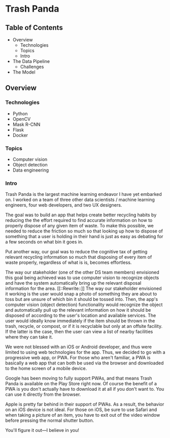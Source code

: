 # Trash Panda

## Table of Contents

* Overview
  * Technologies
  * Topics
  * Intro
* The Data Pipeline
  * Challenges
* The Model

## Overview

### Technologies

* Python
* OpenCV
* Mask R-CNN
* Flask
* Docker

### Topics

* Computer vision
* Object detection
* Data engineering

### Intro

Trash Panda is the largest machine learning endeavor I have yet embarked on. I worked on
a team of three other data scientists / machine learning engineers, four web developers,
and two UX designers.

The goal was to build an app that helps create better recycling habits by reducing the
the effort required to find accurate information on how to properly dispose of any given
item of waste. To make this possible, we needed to reduce the friction so much so that
looking up how to dispose of something that a user is holding in their hand is just as
easy as debating for a few seconds on what bin it goes in.

Put another way, our goal was to reduce the cognitive tax of getting relevant recycling
information so much that disposing of every item of waste properly, regardless of what
is is, becomes effortless.

The way our stakeholder (one of the other DS team members) envisioned this goal being
achieved was to use computer vision to recognize objects and have the system
automatically bring up the relevant disposal information for the area.
[[::Rewrite::]]
The way our stakeholder envisioned it working is the user would snap a photo of
something they are about to toss but are unsure of which bin it should be tossed into.
Then, the app's computer vision (object detection) functionality would recognize the
object and automatically pull up the relevant information on how it should be disposed
of according to the user's location and available services. The user would ideally know
immediately if the item should be thrown in the trash, recycle, or compost, or if it is
recyclable but only at an offsite facility. If the latter is the case, then the user can
view a list of nearby facilities where they can take it.

We were not blessed with an iOS or Android developer, and thus were limited to using web
technologies for the app. Thus, we decided to go with a progressive web app, or PWA. For
those who aren't familiar, a PWA is basically a web app that can both be used via the
browser and downloaded to the home screen of a mobile device.

Google has been moving to fully support PWAs, and that means Trash Panda is available on
the Play Store right now. Of course the benefit of a PWA is you don't actually have to
download it at all if you don't want to. You can use it directly from the browser.

Apple is pretty far behind in their support of PWAs. As a result, the behavior on an iOS
device is not ideal. For those on iOS, be sure to use Safari and when taking a picture
of an item, you have to exit out of the video window before pressing the normal shutter
button.

You'll figure it out—I believe in you!


